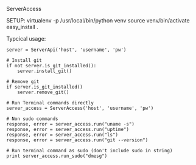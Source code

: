 ServerAccess

SETUP:
    virtualenv -p /usr/local/bin/python venv
    source venv/bin/activate
    easy_install .

Typcical usage:

    server = ServerApi('host', 'username', 'pw')

    # Install git
    if not server.is_git_installed():
        server.install_git()

    # Remove git
    if server.is_git_installed()
        server.remove_git()

    # Run Terminal commands directly
    server_access = ServerAccess('host', 'username', 'pw')

    # Non sudo commands
    response, error = server_access.run("uname -s")
    response, error = server_access.run("uptime")
    response, error = server_access.run("ls")
    response, error = server_access.run("git --version")

    # Run terminal command as sudo (don't include sudo in string)
    print server_access.run_sudo("dmesg")